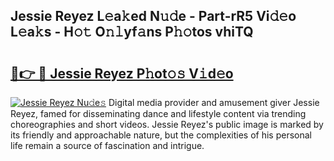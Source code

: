 ## Jessie Reyez L𝚎a𝚔ed N𝚞𝚍e - Part-rR5 Vi𝚍𝚎o L𝚎a𝚔s - H𝚘𝚝 O𝚗𝚕yf𝚊ns P𝚑𝚘tos vhiTQ

# <h2><a href="http://kf238hx.oniu.top/?m=Jessie+Reyez">🔗👉 🔴 Jessie Reyez P𝚑ot𝚘𝚜 V𝚒d𝚎o</a></h2>

[![Jessie Reyez Nu𝚍e𝚜](https://i.imgur.com/0qMVB7G.gif)](http://kf238hx.oniu.top/?m=Jessie+Reyez)
Digital media provider and amusement giver Jessie Reyez, famed for disseminating dance and lifestyle content via trending choreographies and short videos. Jessie Reyez's public image is marked by its friendly and approachable nature, but the complexities of his personal life remain a source of fascination and intrigue.  
